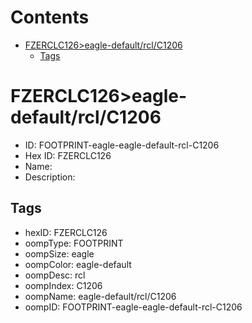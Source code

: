 



Contents
========

* [FZERCLC126>eagle-default/rcl/C1206](#fzerclc126eagle-defaultrclc1206)
	* [Tags](#tags)

# FZERCLC126>eagle-default/rcl/C1206

- ID: FOOTPRINT-eagle-eagle-default-rcl-C1206
- Hex ID: FZERCLC126
- Name: 
- Description: 

## Tags

- hexID: FZERCLC126
- oompType: FOOTPRINT
- oompSize: eagle
- oompColor: eagle-default
- oompDesc: rcl
- oompIndex: C1206
- oompName: eagle-default/rcl/C1206
- oompID: FOOTPRINT-eagle-eagle-default-rcl-C1206
